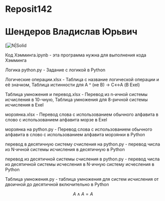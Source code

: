# Reposit142
# Шендеров Владислав Юрьвич
[![N|Solid](https://ih1.redbubble.net/image.189932403.8635/flat,800x800,075,f.jpg)

Код Хэмминга.ipynb - эта  программа нужна для выполнения кода Хэмминга

Логика python.py - Задание с логикой в Python

Логические операции.xlsx - Таблица с название логической операции и её значком, Таблица истинности для A ^ (не B) → C↔A (В Exel)

Таблица умножения и перевод.xlsx - Перевод из n-ичной системы исчисления в 10-чную, Таблица умножения для 8-ричной системы исчисления в Exel

морзянка.xlsx - Перевод слова с использованием обычного алфавита в слово с использованием алфавита морзе в Exel

морзянка на python.py - Перевод слова с использованием обычного алфавита в слово с использованием алфавита морзянки в Python

перевод в десятичную систему счисления на python.py - перевод числа из N-ичной системы исчисления в десятичную в Python

перевод из десятичной системы счисления в python.py - перевод числа из десятичной системы исчесления в 
N-ичную систему исчесления в Python

Таблица умножения.py - таблица умножения для систем исчисления от двоичной до десятичной включительно в Python

$$A \wedge A = A$$
